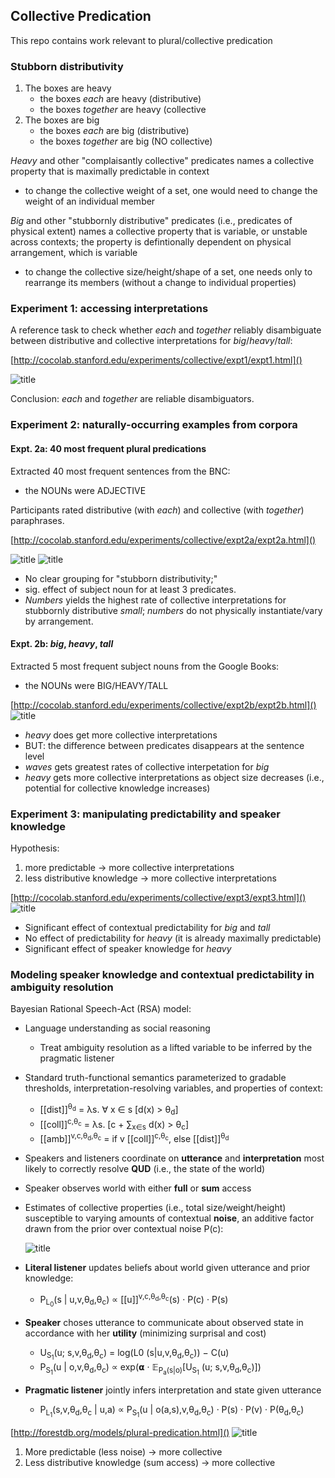 ## Collective Predication

This repo contains work relevant to plural/collective predication

### Stubborn distributivity

1. The boxes are heavy
	- the boxes *each* are heavy (distributive)
	- the boxes *together* are heavy (collective
2. The boxes are big
	- the boxes *each* are big (distributive)
	- the boxes *together* are big (NO collective)

*Heavy* and other "complaisantly collective" predicates names a collective property that is maximally predictable in context	

- to change the collective weight of a set, one would need to change the weight of an individual member

*Big* and other "stubbornly distributive" predicates (i.e., predicates of physical extent) names a collective property that is variable, or unstable across contexts; the property is defintionally dependent on physical arrangement, which is variable

- to change the collective size/height/shape of a set, one needs only to rearrange its members (without a change to individual properties)

### Experiment 1: accessing interpretations

A reference task to check whether *each* and *together* reliably disambiguate between distributive and collective interpretations for *big*/*heavy*/*tall*:

[http://cocolab.stanford.edu/experiments/collective/expt1/expt1.html]()

![title](writing/Cubert/plots/expt1bootsci.png)

Conclusion: *each* and *together* are reliable disambiguators.

### Experiment 2: naturally-occurring examples from corpora

#### Expt. 2a: 40 most frequent plural predications

Extracted 40 most frequent sentences from the BNC:

- the NOUNs were ADJECTIVE

Participants rated distributive (with *each*) and collective (with *together*) paraphrases.

[http://cocolab.stanford.edu/experiments/collective/expt2a/expt2a.html]()

![title](writing/Cubert/plots/sentence_plot.png)
![title](writing/Cubert/plots/noun_pred_plot.png)

- No clear grouping for "stubborn distributivity;" 
- sig. effect of subject noun for at least 3 predicates. 
- *Numbers* yields the highest rate of collective interpretations for stubbornly distributive *small*; *numbers* do not physically instantiate/vary by arrangement.

#### Expt. 2b: *big*, *heavy*, *tall*

Extracted 5 most frequent subject nouns from the Google Books:

- the NOUNs were BIG/HEAVY/TALL

[http://cocolab.stanford.edu/experiments/collective/expt2b/expt2b.html]()
![title](writing/Cubert/plots/bht_plot.png)

- *heavy* does get more collective interpretations
- BUT: the difference between predicates disappears at the sentence level
- *waves* gets greatest rates of collective interpetation for *big*
- *heavy* gets more collective interpretations as object size decreases (i.e., potential for collective knowledge increases)

### Experiment 3: manipulating predictability and speaker knowledge

Hypothesis:

1. more predictable -> more collective interpretations
2. less distributive knowledge -> more collective interpretations

[http://cocolab.stanford.edu/experiments/collective/expt3/expt3.html]()
![title](writing/Cubert/plots/expt3.png)

- Significant effect of contextual predictability for *big* and *tall*
- No effect of predictability for *heavy* (it is already maximally predictable)
- Significant effect of speaker knowledge for *heavy*

### Modeling speaker knowledge and contextual predictability in ambiguity resolution

Bayesian Rational Speech-Act (RSA) model:

- Language understanding as social reasoning
	- Treat ambiguity resolution as a lifted variable to be inferred by the pragmatic listener
- Standard truth-functional semantics parameterized to gradable thresholds, interpretation-resolving variables, and properties of context:
	- [[dist]]<sup>θ<sub>d</sub></sup>  = λs. ∀ x ∈ s [d(x) > θ<sub>d</sub>] 
	- [[coll]]<sup>c,θ<sub>c</sub></sup> = λs. [c +  ∑<sub>x∈s</sub>  d(x) > θ<sub>c</sub>] 
	- [[amb]]<sup>v,c,θ<sub>d</sub>,θ<sub>c</sub></sup> = if v [[coll]]<sup>c,θ<sub>c</sub></sup>, else [[dist]]<sup>θ<sub>d</sub></sup>
- Speakers and listeners coordinate on **utterance** and **interpretation** most likely to correctly resolve **QUD** (i.e., the state of the world)
- Speaker observes world with either **full** or **sum** access 
- Estimates of collective properties (i.e., total size/weight/height) susceptible to varying amounts of contextual **noise**, an additive factor drawn from the prior over contextual noise P(c):

	![title](presentations/2015_Berkeley/noise-all.png)

- **Literal listener** updates beliefs about world given utterance and prior knowledge:
	- P<sub>L<sub>0</sub></sub>(s | u,v,θ<sub>d</sub>,θ<sub>c</sub>) ∝ [[u]]<sup>v,c,θ<sub>d</sub>,θ<sub>c</sub></sup>(s) · P(c) · P(s) 
- **Speaker** choses utterance to communicate about observed state in accordance with her **utility** (minimizing surprisal and cost)
	- U<sub>S<sub>1</sub></sub>(u; s,v,θ<sub>d</sub>,θ<sub>c</sub>) = log(L0 (s|u,v,θ<sub>d</sub>,θ<sub>c</sub>)) − C(u)
	- P<sub>S<sub>1</sub></sub>(u | o,v,θ<sub>d</sub>,θ<sub>c</sub>) ∝ exp(𝝰 · 𝔼<sub>P<sub>a</sub>(s|o)</sub>[U<sub>S<sub>1</sub></sub> (u; s,v,θ<sub>d</sub>,θ<sub>c</sub>)]) 
- **Pragmatic listener** jointly infers interpretation and state given utterance
	- P<sub>L<sub>1</sub></sub>(s,v,θ<sub>d</sub>,θ<sub>c</sub> | u,a) ∝ P<sub>S<sub>1</sub></sub>(u | o(a,s),v,θ<sub>d</sub>,θ<sub>c</sub>) · P(s) · P(v) · P(θ<sub>d</sub>,θ<sub>c</sub>) 

[http://forestdb.org/models/plural-predication.html]()
![title](writing/Cubert/plots/model-results-sum.png)

1. More predictable (less noise) -> more collective
2. Less distributive knowledge (sum access) -> more collective


